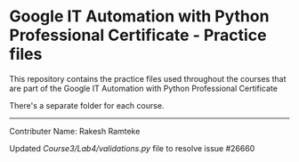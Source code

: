 # Google IT Automation with Python Professional Certificate - Practice files

This repository contains the practice files used throughout the courses that are
part of the Google IT Automation with Python Professional Certificate

There's a separate folder for each course.

<hr>

Contributer Name: Rakesh Ramteke

Updated *Course3/Lab4/validations.py* file to resolve issue #26660

